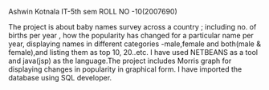 Ashwin Kotnala
IT-5th sem
ROLL NO -10(2007690)

The project is about baby names survey across a country ; including no. of births per year , how the popularity has changed for a particular name per year, displaying names in different categories -male,female and both(male & female),and listing them as top 10, 20..etc.
I have used NETBEANS as a tool and java(jsp) as the language.The project includes Morris graph for displaying changes in popularity in graphical form. I have imported the database using SQL developer.
